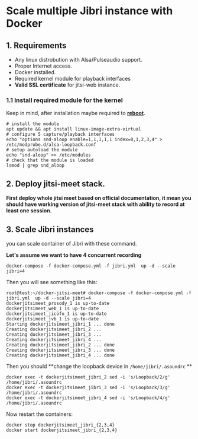 # Scale multiple Jibri instance with Docker

## 1. Requirements

- Any linux distrobution with Alsa/Pulseaudio support.
- Proper Internet access.
- Docker installed.
- Required kernel module for playback interfaces
- **Valid SSL certificate** for jitsi-web instance. 



### 1.1 Install required module for the kernel

Keep in mind, after installation maybe required to **<u>reboot</u>**.

```
# install the module
apt update && apt install linux-image-extra-virtual
# configure 5 capture/playback interfaces
echo "options snd-aloop enable=1,1,1,1,1 index=0,1,2,3,4" > /etc/modprobe.d/alsa-loopback.conf
# setup autoload the module
echo "snd-aloop" >> /etc/modules
# check that the module is loaded
lsmod | grep snd_aloop
```



## 2. Deploy jitsi-meet stack.

**First deploy whole jitsi meet based on official documentation, it mean you should have working version of jitsi-meet stack with ability to record at least one session.**

## 3. Scale Jibri instances

you can scale container of Jibri with these command.

**Let's assume we want to have 4 concurrent recording**

```shell
docker-compose -f docker-compose.yml -f jibri.yml  up -d --scale jibri=4
```

Then you will see something like this:

```shell
root@test:~/docker-jitsi-meet# docker-compose -f docker-compose.yml -f jibri.yml  up -d --scale jibri=4
dockerjitsimeet_prosody_1 is up-to-date
dockerjitsimeet_web_1 is up-to-date
dockerjitsimeet_jicofo_1 is up-to-date
dockerjitsimeet_jvb_1 is up-to-date
Starting dockerjitsimeet_jibri_1 ... done
Creating dockerjitsimeet_jibri_2 ...
Creating dockerjitsimeet_jibri_3 ...
Creating dockerjitsimeet_jibri_4 ...
Creating dockerjitsimeet_jibri_2 ... done
Creating dockerjitsimeet_jibri_3 ... done
Creating dockerjitsimeet_jibri_4 ... done
```

Then you should **change the loopback device in `/home/jibri/.asoundrc` **

```shell
docker exec -t dockerjitsimeet_jibri_2 sed -i 's/Loopback/2/g' /home/jibri/.asoundrc
docker exec -t dockerjitsimeet_jibri_3 sed -i 's/Loopback/3/g' /home/jibri/.asoundrc
docker exec -t dockerjitsimeet_jibri_4 sed -i 's/Loopback/4/g' /home/jibri/.asoundrc
```

Now restart the containers:

```shell
docker stop dockerjitsimeet_jibri_{2,3,4}
docker start dockerjitsimeet_jibri_{2,3,4}
```

